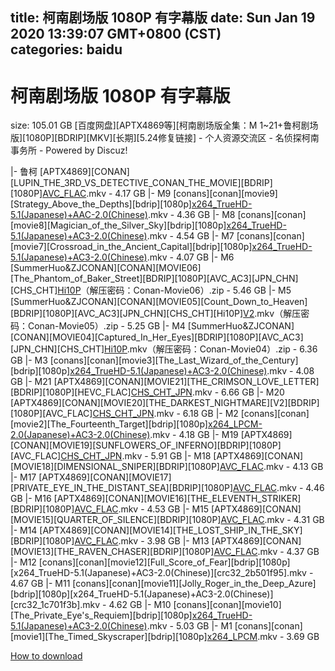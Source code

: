 
title: 柯南剧场版 1080P 有字幕版
date: Sun Jan 19 2020 13:39:07 GMT+0800 (CST)    
categories: baidu
---

# 柯南剧场版 1080P 有字幕版
size: 105.01 GB
 [百度网盘][APTX4869等][柯南剧场版全集：M 1~21+鲁柯剧场版][1080P][BDRIP][MKV][长期][5.24修复链接] - 个人资源交流区 - 名侦探柯南事务所 - Powered by Discuz!
 
|- 鲁柯 [APTX4869][CONAN][LUPIN_THE_3RD_VS_DETECTIVE_CONAN_THE_MOVIE][BDRIP][1080P][AVC_FLAC](DB42EB36).mkv - 4.17 GB
|- M9 [conans][conan][movie9][Strategy_Above_the_Depths][bdrip][1080p][x264_TrueHD-5.1(Japanese)+AAC-2.0(Chinese)](386AD057).mkv - 4.36 GB
|- M8 [conans][conan][movie8][Magician_of_the_Silver_Sky][bdrip][1080p][x264_TrueHD-5.1(Japanese)+AC3-2.0(Chinese)](A2BE30B5).mkv - 4.54 GB
|- M7 [conans][conan][movie7][Crossroad_in_the_Ancient_Capital][bdrip][1080p][x264_TrueHD-5.1(Japanese)+AC3-2.0(Chinese)](2722CFC3).mkv - 4.07 GB
|- M6 [SummerHuo&ZJCONAN][CONAN][MOVIE06][The_Phantom_of_Baker_Street][BDRIP][1080P][AVC_AC3][JPN_CHN][CHS_CHT][Hi10P](DA4CFD75)（解压密码：Conan-Movie06）.zip - 5.46 GB
|- M5 [SummerHuo&ZJCONAN][CONAN][MOVIE05][Count_Down_to_Heaven][BDRIP][1080P][AVC_AC3][JPN_CHN][CHS_CHT][Hi10P][V2](2BE8194C).mkv（解压密码：Conan-Movie05）.zip - 5.25 GB
|- M4 [SummerHuo&ZJCONAN][CONAN][MOVIE04][Captured_In_Her_Eyes][BDRIP][1080P][AVC_AC3][JPN_CHN][CHS_CHT][Hi10P](D289C159).mkv（解压密码：Conan-Movie04）.zip - 6.36 GB
|- M3 [conans][conan][movie3][The_Last_Wizard_of_the_Century][bdrip][1080p][x264_TrueHD-5.1(Japanese)+AC3-2.0(Chinese)](A0E093FD).mkv - 4.08 GB
|- M21 [APTX4869][CONAN][MOVIE21][THE_CRIMSON_LOVE_LETTER][BDRIP][1080P][HEVC_FLAC][CHS_CHT_JPN](55562DD9).mkv - 6.66 GB
|- M20 [APTX4869][CONAN][MOVIE20][THE_DARKEST_NIGHTMARE][V2][BDRIP][1080P][AVC_FLAC][CHS_CHT_JPN](55655C0C).mkv - 6.18 GB
|- M2 [conans][conan][movie2][The_Fourteenth_Target][bdrip][1080p][x264_LPCM-2.0(Japanese)+AC3-2.0(Chinese)](A225253B).mkv - 4.18 GB
|- M19 [APTX4869][CONAN][MOVIE19][SUNFLOWERS_OF_INFERNO][BDRIP][1080P][AVC_FLAC][CHS_CHT_JPN](08B65B0D).mkv - 5.91 GB
|- M18 [APTX4869][CONAN][MOVIE18][DIMENSIONAL_SNIPER][BDRIP][1080P][AVC_FLAC](546D9B28).mkv - 4.13 GB
|- M17 [APTX4869][CONAN][MOVIE17][PRIVATE_EYE_IN_THE_DISTANT_SEA][BDRIP][1080P][AVC_FLAC](FB72310F).mkv - 4.46 GB
|- M16 [APTX4869][CONAN][MOVIE16][THE_ELEVENTH_STRIKER][BDRIP][1080P][AVC_FLAC](90269C20).mkv - 4.53 GB
|- M15 [APTX4869][CONAN][MOVIE15][QUARTER_OF_SILENCE][BDRIP][1080P][AVC_FLAC](7CBDA33F).mkv - 4.31 GB
|- M14 [APTX4869][CONAN][MOVIE14][THE_LOST_SHIP_IN_THE_SKY][BDRIP][1080P][AVC_FLAC](E5D44A1F).mkv - 3.98 GB
|- M13 [APTX4869][CONAN][MOVIE13][THE_RAVEN_CHASER][BDRIP][1080P][AVC_FLAC](A4085C0C).mkv - 4.37 GB
|- M12 [conans][conan][movie12][Full_Score_of_Fear][bdrip][1080p][x264_TrueHD-5.1(Japanese)+AC3-2.0(Chinese)][crc32_2b501f95].mkv - 4.67 GB
|- M11 [conans][conan][movie11][Jolly_Roger_in_the_Deep_Azure][bdrip][1080p][x264_TrueHD-5.1(Japanese)+AC3-2.0(Chinese)][crc32_1c701f3b].mkv - 4.62 GB
|- M10 [conans][conan][movie10][The_Private_Eye's_Requiem][bdrip][1080p][x264_TrueHD-5.1(Japanese)+AC3-2.0(Chinese)](96CC1CB1).mkv - 5.03 GB
|- M1 [conans][conan][movie1][The_Timed_Skyscraper][bdrip][1080p][x264_LPCM](A5AF00AF).mkv - 3.69 GB

[How to download](https://bpcam.bemobtrk.com/go/2ceec3aa-1ca2-46d6-b9ff-aaa5c184517c?jno=1846)